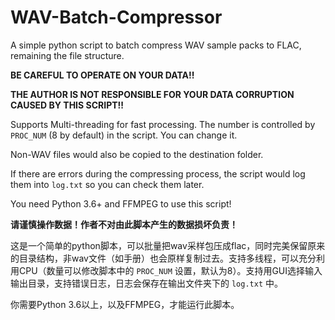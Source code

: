 # WAV-Batch-Compressor

A simple python script to batch compress WAV sample packs to FLAC, remaining the file structure.

**BE CAREFUL TO OPERATE ON YOUR DATA!!**

**THE AUTHOR IS NOT RESPONSIBLE FOR YOUR DATA CORRUPTION CAUSED BY THIS SCRIPT!!**

Supports Multi-threading for fast processing. The number is controlled by `PROC_NUM` (8 by default) in the script. You can change it.

Non-WAV files would also be copied to the destination folder.

If there are errors during the compressing process, the script would log them into `log.txt` so you can check them later.

You need Python 3.6+ and FFMPEG to use this script!



**请谨慎操作数据！作者不对由此脚本产生的数据损坏负责！**

这是一个简单的python脚本，可以批量把wav采样包压成flac，同时完美保留原来的目录结构，非wav文件（如手册）也会原样复制过去。支持多线程，可以充分利用CPU（数量可以修改脚本中的 `PROC_NUM` 设置，默认为8）。支持用GUI选择输入输出目录，支持错误日志，日志会保存在输出文件夹下的 `log.txt` 中。

你需要Python 3.6以上，以及FFMPEG，才能运行此脚本。


